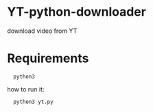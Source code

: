 # YT-python-downloader
download video from YT

# Requirements

```
  python3
```
how to run it:

```
  python3 yt.py
```
